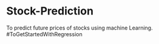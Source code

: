 # Stock-Prediction
To predict future prices of stocks using machine Learning.
#ToGetStartedWithRegression
